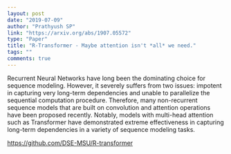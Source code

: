 ```yaml
---
layout: post
date: "2019-07-09"
author: "Prathyush SP"
link: "https://arxiv.org/abs/1907.05572"
type: "Paper"
title: "R-Transformer - Maybe attention isn't *all* we need."
tags: ""
comments: true
---
```

Recurrent Neural Networks have long been the dominating choice for sequence modeling. However, it severely suffers from two issues: impotent in capturing very long-term dependencies and unable to parallelize the sequential computation procedure. Therefore, many non-recurrent sequence models that are built on convolution and attention operations have been proposed recently. Notably, models with multi-head attention such as Transformer have demonstrated extreme effectiveness in capturing long-term dependencies in a variety of sequence modeling tasks.

https://github.com/DSE-MSU/R-transformer